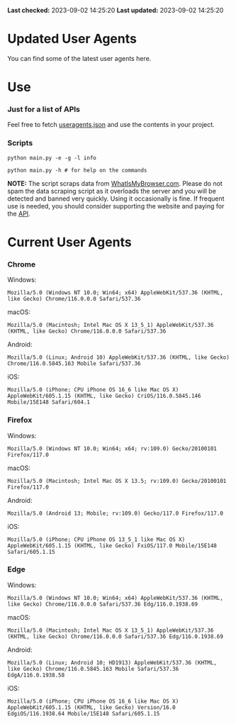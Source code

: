 **Last checked:** 2023-09-02 14:25:20
**Last updated:** 2023-09-02 14:25:20  

# Updated User Agents
You can find some of the latest user agents here.

# Use

### Just for a list of APIs

Feel free to fetch [useragents.json](https://raw.githubusercontent.com/tmxkn1/UpdatedUserAgents/master/useragents.json) and use the contents in your project.

### Scripts

```
python main.py -e -g -l info

python main.py -h # for help on the commands
```
**NOTE:** The script scraps data from [WhatIsMyBrowser.com](https://www.whatismybrowser.com). Please do not spam the data scraping script as it overloads the server and you will be detected and banned very quickly. Using it occasionally is fine. If frequent use is needed, you should consider supporting the website and paying for the [API](https://developers.whatismybrowser.com/api/).

# Current User Agents
### Chrome

Windows:
```
Mozilla/5.0 (Windows NT 10.0; Win64; x64) AppleWebKit/537.36 (KHTML, like Gecko) Chrome/116.0.0.0 Safari/537.36
```

macOS:
```
Mozilla/5.0 (Macintosh; Intel Mac OS X 13_5_1) AppleWebKit/537.36 (KHTML, like Gecko) Chrome/116.0.0.0 Safari/537.36
```

Android:
```
Mozilla/5.0 (Linux; Android 10) AppleWebKit/537.36 (KHTML, like Gecko) Chrome/116.0.5845.163 Mobile Safari/537.36
```

iOS:
```
Mozilla/5.0 (iPhone; CPU iPhone OS 16_6 like Mac OS X) AppleWebKit/605.1.15 (KHTML, like Gecko) CriOS/116.0.5845.146 Mobile/15E148 Safari/604.1
```

### Firefox

Windows:
```
Mozilla/5.0 (Windows NT 10.0; Win64; x64; rv:109.0) Gecko/20100101 Firefox/117.0
```

macOS:
```
Mozilla/5.0 (Macintosh; Intel Mac OS X 13.5; rv:109.0) Gecko/20100101 Firefox/117.0
```

Android:
```
Mozilla/5.0 (Android 13; Mobile; rv:109.0) Gecko/117.0 Firefox/117.0
```

iOS:
```
Mozilla/5.0 (iPhone; CPU iPhone OS 13_5_1 like Mac OS X) AppleWebKit/605.1.15 (KHTML, like Gecko) FxiOS/117.0 Mobile/15E148 Safari/605.1.15
```

###  Edge

Windows:
```
Mozilla/5.0 (Windows NT 10.0; Win64; x64) AppleWebKit/537.36 (KHTML, like Gecko) Chrome/116.0.0.0 Safari/537.36 Edg/116.0.1938.69
```

macOS:
```
Mozilla/5.0 (Macintosh; Intel Mac OS X 13_5_1) AppleWebKit/537.36 (KHTML, like Gecko) Chrome/116.0.0.0 Safari/537.36 Edg/116.0.1938.69
```

Android:
```
Mozilla/5.0 (Linux; Android 10; HD1913) AppleWebKit/537.36 (KHTML, like Gecko) Chrome/116.0.5845.163 Mobile Safari/537.36 EdgA/116.0.1938.58
```

iOS:
```
Mozilla/5.0 (iPhone; CPU iPhone OS 16_6 like Mac OS X) AppleWebKit/605.1.15 (KHTML, like Gecko) Version/16.0 EdgiOS/116.1938.64 Mobile/15E148 Safari/605.1.15
```

